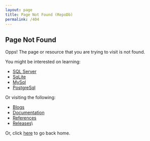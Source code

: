 ```yaml
---
layout: page
title: Page Not Found (RepoDb)
permalink: /404
---
```


## Page Not Found

Opps! The page or resource that you are trying to visit is not found.

You might be interested on learning:

- [SQL Server](/tutorial/getting-started)
- [SqLite](/tutorial/getting-started-sqlite)
- [MySql](/tutorial/getting-started-mysql)
- [PostgreSql](/tutorial/getting-started-postgresql)

Or visiting the following:

- [Blogs](/blogs)
- [Documentation](/docs)
- [References](/references)
- [Releases](/releases)\

Or, click [here](/) to go back home.